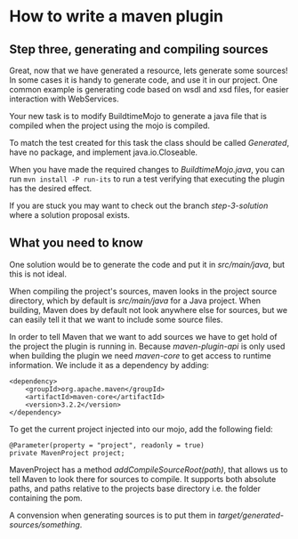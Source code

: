 How to write a maven plugin
===============

## Step three, generating and compiling sources ##
Great, now that we have generated a resource, lets generate some sources!
In some cases it is handy to generate code, and use it in our project. One common example is generating code
based on wsdl and xsd files, for easier interaction with WebServices. 

Your new task is to modify BuildtimeMojo to generate a java file that is compiled when the project using the mojo is compiled.

To match the test created for this task the class should be called *Generated*, have no package, and implement java.io.Closeable.

When you have made the required changes to *BuildtimeMojo.java*, you can run ```mvn install -P run-its``` to run a test verifying that 
executing the plugin has the desired effect.

If you are stuck you may want to check out the branch *step-3-solution* where a solution proposal exists. 

## What you need to know ##
One solution would be to generate the code and put it in *src/main/java*, but this is not ideal. 

When compiling the project's sources, maven looks in the project source directory, which by default is 
*src/main/java* for a Java project. 
When building, Maven does by default not look anywhere else for sources, but we can easily tell it that we want to
include some source files.

In order to tell Maven that we want to add sources we have to get hold of the project the plugin is running in.
Because *maven-plugin-api* is only used when building the plugin we need *maven-core* to get access to runtime information. We include it as a dependency by adding:

    <dependency>
        <groupId>org.apache.maven</groupId>
        <artifactId>maven-core</artifactId>
        <version>3.2.2</version>
    </dependency>

To get the current project injected into our mojo, add the following field:

    @Parameter(property = "project", readonly = true)
    private MavenProject project;

MavenProject has a method *addCompileSourceRoot(path)*, that allows us to tell Maven to look there for sources to compile.
It supports both absolute paths, and paths relative to the projects base directory i.e. the folder containing the pom.

A convension when generating sources is to put them in *target/generated-sources/something*. 